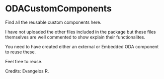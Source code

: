 # ODACustomComponents

Find all the reusable  custom  components here.

I have not uploaded the other files included in the package but these files themselves are well commented to show explain their functionalites.

You need to have created either an external or Embedded ODA component to reuse these.

Feel free to reuse. 

Credits: Evangelos R.
